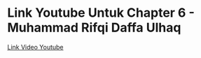 # Link Youtube Untuk Chapter 6 - Muhammad Rifqi Daffa Ulhaq

[Link Video Youtube](https://youtu.be/fPqO4rWcuRA)
